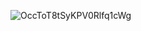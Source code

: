 ![OccToT8tSyKPV0Rlfq1cWg](https://github.com/K0unty/K0unty/assets/119057948/15d23ca1-51b2-4e8f-9a34-f87d185583c0)
